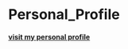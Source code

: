 # Personal_Profile

#### [visit my personal profile](https://personal-profile-nicole-mathias.netlify.app/)
